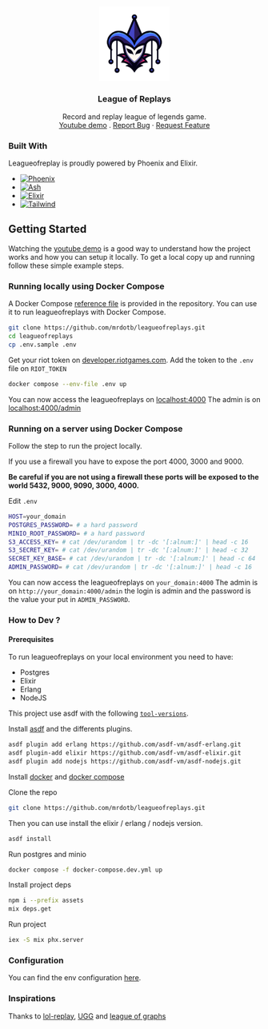 <p align="center">
  <a href="https://leagueofreplays.co/">
    <img src="https://raw.githubusercontent.com/mrdotb/leagueofreplays/main/priv/static/images/logo.svg" width="140px" alt="League of Replays" />
  </a>


  <h3 align="center">League of Replays</h3>

  <p align="center">
    Record and replay league of legends game.
    <br />
    <a href="https://youtu.be/vXCb2LyK_gg">Youtube demo</a>
    .
    <a href="https://github.com/mrdotb/leagueofreplays/issues">Report Bug</a>
    ·
    <a href="https://github.com/mrdotb/leagueofreplays/issues">Request Feature</a>
  </p>
</p>

### Built With

Leagueofreplay is proudly powered by Phoenix and Elixir.

* [![Phoenix][Phoenix]][Phoenix-url]
* [![Ash][Ash]][Ash-url]
* [![Elixir][Elixir]][Elixir-url]
* [![Tailwind][Tailwind]][Tailwind-url]

## Getting Started

Watching the [youtube demo](https://youtu.be/vXCb2LyK_gg) is a good way to understand how the project works and how you can setup it locally.
To get a local copy up and running follow these simple example steps.

### Running locally using Docker Compose

A Docker Compose [reference file](https://github.com/mrdotb/leagueofreplays/blob/main/docker-compose.yml) is provided in the repository. You can use it to run leagueofreplays with Docker Compose.

```sh
git clone https://github.com/mrdotb/leagueofreplays.git
cd leagueofreplays
cp .env.sample .env
```

Get your riot token on [developer.riotgames.com](https://developer.riotgames.com/).
Add the token to the `.env` file on `RIOT_TOKEN`

```sh
docker compose --env-file .env up
```

You can now access the leagueofreplays on [localhost:4000](http://localhost:4000)
The admin is on [localhost:4000/admin](http://localhost:4000/admin)

### Running on a server using Docker Compose

Follow the step to run the project locally.

If you use a firewall you have to expose the port 4000, 3000 and 9000.

**Be careful if you are not using a firewall these ports will be exposed to the world 5432, 9000, 9090, 3000, 4000.**

Edit `.env`

```sh
HOST=your_domain
POSTGRES_PASSWORD= # a hard password
MINIO_ROOT_PASSWORD= # a hard password
S3_ACCESS_KEY= # cat /dev/urandom | tr -dc '[:alnum:]' | head -c 16
S3_SECRET_KEY= # cat /dev/urandom | tr -dc '[:alnum:]' | head -c 32
SECRET_KEY_BASE= # cat /dev/urandom | tr -dc '[:alnum:]' | head -c 64
ADMIN_PASSWORD= # cat /dev/urandom | tr -dc '[:alnum:]' | head -c 16
```

You can now access the leagueofreplays on `your_domain:4000`
The admin is on `http://your_domain:4000/admin` the login is admin and the password is the value your put in `ADMIN_PASSWORD`.

### How to Dev ?

#### Prerequisites

To run leagueofreplays on your local environment you need to have:
* Postgres
* Elixir
* Erlang
* NodeJS

This project use asdf with the following [`tool-versions`](https://github.com/mrdotb/leagueofreplays/blob/main/.tool-versions).

Install [asdf](https://asdf-vm.com/guide/getting-started.html) and the differents plugins.

```sh
asdf plugin add erlang https://github.com/asdf-vm/asdf-erlang.git
asdf plugin-add elixir https://github.com/asdf-vm/asdf-elixir.git
asdf plugin add nodejs https://github.com/asdf-vm/asdf-nodejs.git
```

Install [docker](https://docs.docker.com/engine/install/) and [docker compose](https://docs.docker.com/compose/install/)

Clone the repo

```sh
git clone https://github.com/mrdotb/leagueofreplays.git
```

Then you can use install the elixir / erlang / nodejs version.

```sh
asdf install
```
Run postgres and minio

```sh
docker compose -f docker-compose.dev.yml up
```

Install project deps

```sh
npm i --prefix assets
mix deps.get
```

Run project
```sh
iex -S mix phx.server
```

### Configuration

You can find the env configuration [here](https://github.com/mrdotb/leagueofreplays/blob/main/doc/env.md).

### Inspirations

Thanks to [lol-replay](https://github.com/1lann/lol-replay), [UGG](https://u.gg) and [league of graphs](https://www.leagueofgraphs.com/)


<!-- MARKDOWN LINKS & IMAGES -->
<!-- https://www.markdownguide.org/basic-syntax/#reference-style-links -->
[Elixir]: https://img.shields.io/badge/elixir-4B275F?style=for-the-badge&logo=elixir&logoColor=white
[Elixir-url]: https://elixir-lang.org/
[Tailwind]: https://img.shields.io/badge/tailwind-06B6D4?style=for-the-badge&logo=tailwindcss&logoColor=white
[Tailwind-url]: https://tailwindcss.com/
[Phoenix]: https://img.shields.io/badge/phoenix-f35424?style=for-the-badge&logo=&logoColor=white
[Phoenix-url]: https://www.phoenixframework.org/
[Ash]: https://img.shields.io/badge/ash-ff5757?style=for-the-badge&logoColor=white
[Ash-url]: https://ash-hq.org/
